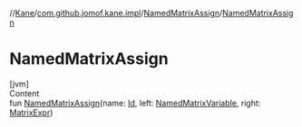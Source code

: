 //[Kane](../../index.md)/[com.github.jomof.kane.impl](../index.md)/[NamedMatrixAssign](index.md)/[NamedMatrixAssign](-named-matrix-assign.md)



# NamedMatrixAssign  
[jvm]  
Content  
fun [NamedMatrixAssign](-named-matrix-assign.md)(name: [Id](../index.md#%5Bcom.github.jomof.kane.impl%2FId%2F%2F%2FPointingToDeclaration%2F%5D%2FClasslikes%2F-388242511), left: [NamedMatrixVariable](../-named-matrix-variable/index.md), right: [MatrixExpr](../../com.github.jomof.kane/-matrix-expr/index.md))  



